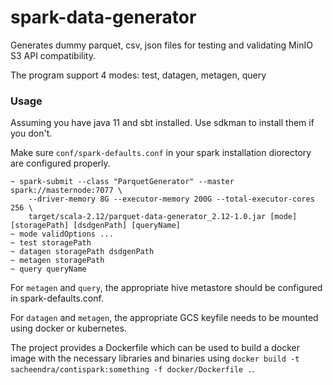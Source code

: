 # spark-data-generator
Generates dummy parquet, csv, json files for testing and validating MinIO S3 API compatibility.

The program support 4 modes: test, datagen, metagen, query

### Usage
Assuming you have java 11 and sbt installed. Use sdkman to install them if you don't.

Make sure `conf/spark-defaults.conf` in your spark installation diorectory are configured properly.

```
~ spark-submit --class "ParquetGenerator" --master spark://masternode:7077 \
    --driver-memory 8G --executor-memory 200G --total-executor-cores 256 \
    target/scala-2.12/parquet-data-generator_2.12-1.0.jar [mode] [storagePath] [dsdgenPath] [queryName]
~ mode validOptions ...
~ test storagePath
~ datagen storagePath dsdgenPath
~ metagen storagePath
~ query queryName
```

For `metagen` and `query`, the appropriate hive metastore should be configured in spark-defaults.conf.

For `datagen` and `metagen`, the appropriate GCS keyfile needs to be mounted using docker or kubernetes.

The project provides a Dockerfile which can be used to build a docker image with the necessary libraries and binaries using `docker build -t sacheendra/contispark:something -f docker/Dockerfile .`.
